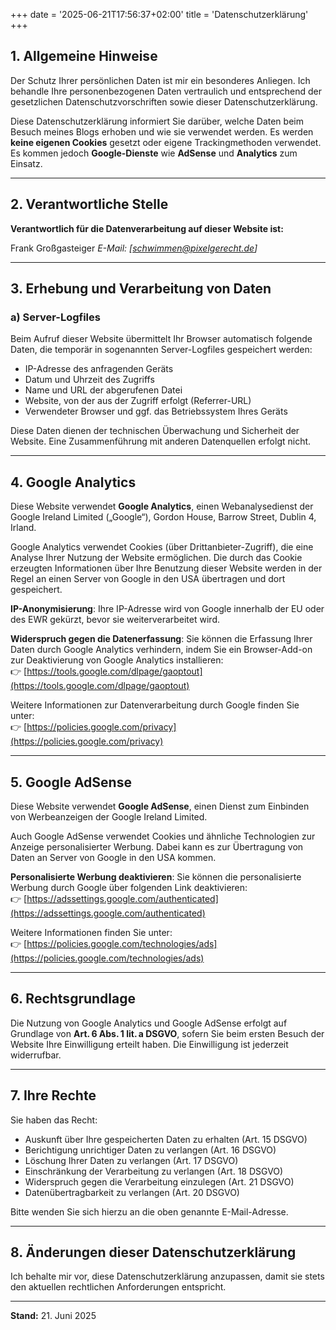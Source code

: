 +++
date = '2025-06-21T17:56:37+02:00'
title = 'Datenschutzerklärung'
+++

## 1. Allgemeine Hinweise

Der Schutz Ihrer persönlichen Daten ist mir ein besonderes Anliegen. Ich behandle Ihre personenbezogenen Daten vertraulich und entsprechend der gesetzlichen Datenschutzvorschriften sowie dieser Datenschutzerklärung.

Diese Datenschutzerklärung informiert Sie darüber, welche Daten beim Besuch meines Blogs erhoben und wie sie verwendet werden. Es werden **keine eigenen Cookies** gesetzt oder eigene Trackingmethoden verwendet. Es kommen jedoch **Google-Dienste** wie **AdSense** und **Analytics** zum Einsatz.

---

## 2. Verantwortliche Stelle

**Verantwortlich für die Datenverarbeitung auf dieser Website ist:**

Frank Großgasteiger
*E-Mail: [schwimmen@pixelgerecht.de]*

---

## 3. Erhebung und Verarbeitung von Daten

### a) Server-Logfiles

Beim Aufruf dieser Website übermittelt Ihr Browser automatisch folgende Daten, die temporär in sogenannten Server-Logfiles gespeichert werden:

- IP-Adresse des anfragenden Geräts  
- Datum und Uhrzeit des Zugriffs  
- Name und URL der abgerufenen Datei  
- Website, von der aus der Zugriff erfolgt (Referrer-URL)  
- Verwendeter Browser und ggf. das Betriebssystem Ihres Geräts

Diese Daten dienen der technischen Überwachung und Sicherheit der Website. Eine Zusammenführung mit anderen Datenquellen erfolgt nicht.

---

## 4. Google Analytics

Diese Website verwendet **Google Analytics**, einen Webanalysedienst der Google Ireland Limited („Google“), Gordon House, Barrow Street, Dublin 4, Irland.

Google Analytics verwendet Cookies (über Drittanbieter-Zugriff), die eine Analyse Ihrer Nutzung der Website ermöglichen. Die durch das Cookie erzeugten Informationen über Ihre Benutzung dieser Website werden in der Regel an einen Server von Google in den USA übertragen und dort gespeichert.

**IP-Anonymisierung**: Ihre IP-Adresse wird von Google innerhalb der EU oder des EWR gekürzt, bevor sie weiterverarbeitet wird.

**Widerspruch gegen die Datenerfassung**: Sie können die Erfassung Ihrer Daten durch Google Analytics verhindern, indem Sie ein Browser-Add-on zur Deaktivierung von Google Analytics installieren:  
👉 [https://tools.google.com/dlpage/gaoptout](https://tools.google.com/dlpage/gaoptout)

Weitere Informationen zur Datenverarbeitung durch Google finden Sie unter:  
👉 [https://policies.google.com/privacy](https://policies.google.com/privacy)

---

## 5. Google AdSense

Diese Website verwendet **Google AdSense**, einen Dienst zum Einbinden von Werbeanzeigen der Google Ireland Limited.

Auch Google AdSense verwendet Cookies und ähnliche Technologien zur Anzeige personalisierter Werbung. Dabei kann es zur Übertragung von Daten an Server von Google in den USA kommen.

**Personalisierte Werbung deaktivieren**: Sie können die personalisierte Werbung durch Google über folgenden Link deaktivieren:  
👉 [https://adssettings.google.com/authenticated](https://adssettings.google.com/authenticated)

Weitere Informationen finden Sie unter:  
👉 [https://policies.google.com/technologies/ads](https://policies.google.com/technologies/ads)

---

## 6. Rechtsgrundlage

Die Nutzung von Google Analytics und Google AdSense erfolgt auf Grundlage von **Art. 6 Abs. 1 lit. a DSGVO**, sofern Sie beim ersten Besuch der Website Ihre Einwilligung erteilt haben. Die Einwilligung ist jederzeit widerrufbar.

---

## 7. Ihre Rechte

Sie haben das Recht:

- Auskunft über Ihre gespeicherten Daten zu erhalten (Art. 15 DSGVO)  
- Berichtigung unrichtiger Daten zu verlangen (Art. 16 DSGVO)  
- Löschung Ihrer Daten zu verlangen (Art. 17 DSGVO)  
- Einschränkung der Verarbeitung zu verlangen (Art. 18 DSGVO)  
- Widerspruch gegen die Verarbeitung einzulegen (Art. 21 DSGVO)  
- Datenübertragbarkeit zu verlangen (Art. 20 DSGVO)

Bitte wenden Sie sich hierzu an die oben genannte E-Mail-Adresse.

---

## 8. Änderungen dieser Datenschutzerklärung

Ich behalte mir vor, diese Datenschutzerklärung anzupassen, damit sie stets den aktuellen rechtlichen Anforderungen entspricht.

---

**Stand:** 21. Juni 2025

